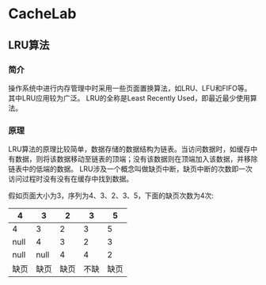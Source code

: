 # CacheLab
## LRU算法
### 简介
操作系统中进行内存管理中时采用一些页面置换算法，如LRU、LFU和FIFO等。其中LRU应用较为广泛。
LRU的全称是Least Recently Used，即最近最少使用算法。

### 原理
LRU算法的原理比较简单，数据存储的数据结构为链表。当访问数据时，如缓存中有数据，则将该数据移动至链表的顶端；没有该数据则在顶端加入该数据，并移除链表中的低端的数据。
LRU涉及一个概念叫做缺页中断，缺页中断的次数即一次访问过程时没有没有在缓存中找到数据。

假如页面大小为3，序列为4、3、2、3、5，下面的缺页次数为4次:

|  4  |  3  |  2  |  3  |  5  |
|-----|-----|-----|-----|-----|
|  4  |  3  |  2  |  3  |  5  |
|null |  4  |  3  |  2  |  3  |
|null |null |  4  |  4  |  2  |
| 缺页 | 缺页 | 缺页 | 不缺 |缺页 |
